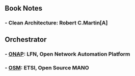 ## Book Notes
### - Clean Architecture: Robert C.Martin[A]

## Orchestrator
### - [ONAP](http://wiki.onap.org "onap"): LFN, Open Network Automation Platform
### - [OSM](https://osm.etsi.org/wikipub/index.php/Main_Page "OSM"): ETSI, Open Source MANO
     
